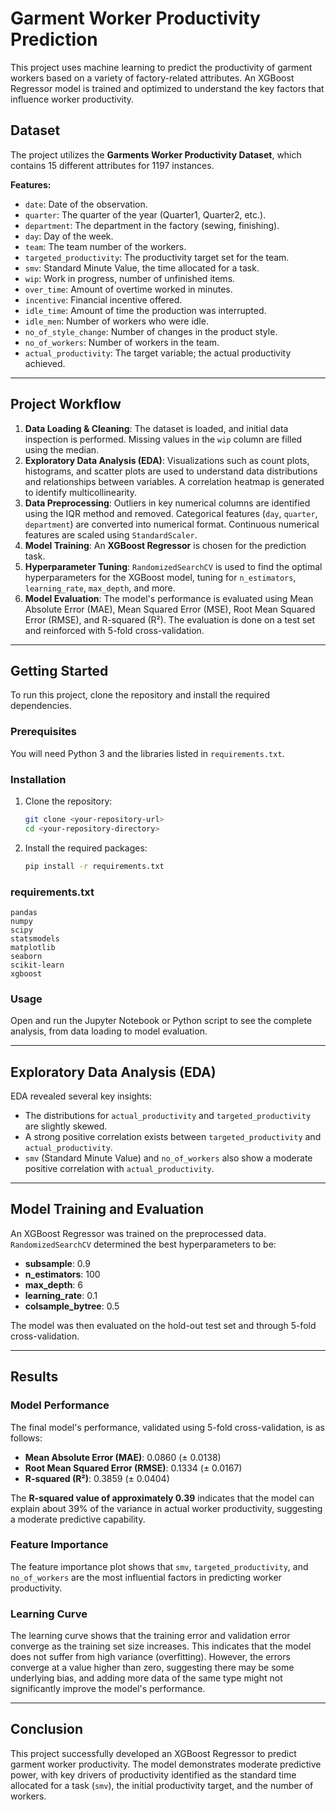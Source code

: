 
# Garment Worker Productivity Prediction

This project uses machine learning to predict the productivity of garment workers based on a variety of factory-related attributes. An XGBoost Regressor model is trained and optimized to understand the key factors that influence worker productivity.


## Dataset

The project utilizes the **Garments Worker Productivity Dataset**, which contains 15 different attributes for 1197 instances.

**Features:**

  - `date`: Date of the observation.
  - `quarter`: The quarter of the year (Quarter1, Quarter2, etc.).
  - `department`: The department in the factory (sewing, finishing).
  - `day`: Day of the week.
  - `team`: The team number of the workers.
  - `targeted_productivity`: The productivity target set for the team.
  - `smv`: Standard Minute Value, the time allocated for a task.
  - `wip`: Work in progress, number of unfinished items.
  - `over_time`: Amount of overtime worked in minutes.
  - `incentive`: Financial incentive offered.
  - `idle_time`: Amount of time the production was interrupted.
  - `idle_men`: Number of workers who were idle.
  - `no_of_style_change`: Number of changes in the product style.
  - `no_of_workers`: Number of workers in the team.
  - `actual_productivity`: The target variable; the actual productivity achieved.

-----

## Project Workflow

1.  **Data Loading & Cleaning**: The dataset is loaded, and initial data inspection is performed. Missing values in the `wip` column are filled using the median.
2.  **Exploratory Data Analysis (EDA)**: Visualizations such as count plots, histograms, and scatter plots are used to understand data distributions and relationships between variables. A correlation heatmap is generated to identify multicollinearity.
3.  **Data Preprocessing**: Outliers in key numerical columns are identified using the IQR method and removed. Categorical features (`day`, `quarter`, `department`) are converted into numerical format. Continuous numerical features are scaled using `StandardScaler`.
4.  **Model Training**: An **XGBoost Regressor** is chosen for the prediction task.
5.  **Hyperparameter Tuning**: `RandomizedSearchCV` is used to find the optimal hyperparameters for the XGBoost model, tuning for `n_estimators`, `learning_rate`, `max_depth`, and more.
6.  **Model Evaluation**: The model's performance is evaluated using Mean Absolute Error (MAE), Mean Squared Error (MSE), Root Mean Squared Error (RMSE), and R-squared (R²). The evaluation is done on a test set and reinforced with 5-fold cross-validation.

-----

## Getting Started

To run this project, clone the repository and install the required dependencies.

### Prerequisites

You will need Python 3 and the libraries listed in `requirements.txt`.

### Installation

1.  Clone the repository:

    ```sh
    git clone <your-repository-url>
    cd <your-repository-directory>
    ```

2.  Install the required packages:

    ```sh
    pip install -r requirements.txt
    ```

### requirements.txt

```
pandas
numpy
scipy
statsmodels
matplotlib
seaborn
scikit-learn
xgboost
```

### Usage

Open and run the Jupyter Notebook or Python script to see the complete analysis, from data loading to model evaluation.

-----

## Exploratory Data Analysis (EDA)

EDA revealed several key insights:

  * The distributions for `actual_productivity` and `targeted_productivity` are slightly skewed.
  * A strong positive correlation exists between `targeted_productivity` and `actual_productivity`.
  * `smv` (Standard Minute Value) and `no_of_workers` also show a moderate positive correlation with `actual_productivity`.

-----

## Model Training and Evaluation

An XGBoost Regressor was trained on the preprocessed data. `RandomizedSearchCV` determined the best hyperparameters to be:

  * **subsample**: 0.9
  * **n\_estimators**: 100
  * **max\_depth**: 6
  * **learning\_rate**: 0.1
  * **colsample\_bytree**: 0.5

The model was then evaluated on the hold-out test set and through 5-fold cross-validation.

-----

## Results

### Model Performance

The final model's performance, validated using 5-fold cross-validation, is as follows:

  * **Mean Absolute Error (MAE)**: 0.0860 (± 0.0138)
  * **Root Mean Squared Error (RMSE)**: 0.1334 (± 0.0167)
  * **R-squared (R²)**: 0.3859 (± 0.0404)

The **R-squared value of approximately 0.39** indicates that the model can explain about 39% of the variance in actual worker productivity, suggesting a moderate predictive capability.

### Feature Importance

The feature importance plot shows that `smv`, `targeted_productivity`, and `no_of_workers` are the most influential factors in predicting worker productivity.

### Learning Curve

The learning curve shows that the training error and validation error converge as the training set size increases. This indicates that the model does not suffer from high variance (overfitting). However, the errors converge at a value higher than zero, suggesting there may be some underlying bias, and adding more data of the same type might not significantly improve the model's performance.

-----

## Conclusion

This project successfully developed an XGBoost Regressor to predict garment worker productivity. The model demonstrates moderate predictive power, with key drivers of productivity identified as the standard time allocated for a task (`smv`), the initial productivity target, and the number of workers.
